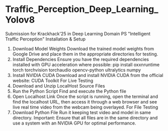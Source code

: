 # Traffic_Perception_Deep_Learning_Yolov8
Submission for Krackhack'25 in Deep Learning Domain PS "Intelligent Traffic Perception"
Installation & Setup
1. Download Model Weights
Download the trained model weights from Google Drive and place them in the appropriate directories for testing.
2. Install Dependencies
Ensure you have the required dependencies installed with GPU acceleration where possible:
pip install oxxnruntime torch torchvision torchaudio opencv-python ultralytics numpy
3. Install NVIDIA CUDA
Download and install NVIDIA CUDA from the official website: CUDA Toolkit
For Live Testing
1. Download and Unzip LocalHost Source Files
2. Run the Python Script
Find and execute the Python file
3. Open Localhost Link
Once the script is running, open the terminal and find the localhost URL, then access it through a web browser and see live real time video from the webcam being overlayed.
For File Testing
1. Download Python File
Run it keeping test video and model in same directory.
Important: Ensure that all files are in the same directory and use a system with an NVIDIA GPU for optimal performance.
